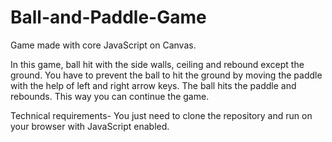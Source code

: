 # Ball-and-Paddle-Game

Game made with core JavaScript on Canvas.

In this game, ball hit with the side walls, ceiling and rebound except the ground. You have to prevent the ball to hit the ground by moving the paddle with the help of left and right arrow keys.
The ball hits the paddle and rebounds. This way you can continue the game.

Technical requirements-
You just need to clone the repository and run on your browser with JavaScript enabled.

